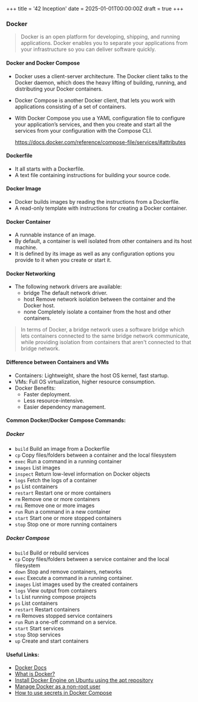 +++
title = '42 Inception'
date = 2025-01-01T00:00:00Z
draft = true
+++

### Docker
> Docker is an open platform for developing, shipping, and running applications.
> Docker enables you to separate your applications from your infrastructure so you can deliver software quickly.


#### Docker and Docker Compose
* Docker uses a client-server architecture. The Docker client talks to the Docker daemon, which does the heavy lifting of building, running, and distributing your Docker containers.
* Docker Compose is another Docker client, that lets you work with applications consisting of a set of containers.
* With Docker Compose you use a YAML configuration file to configure your application’s services, and then you create and start all the services from your configuration with the Compose CLI.

    https://docs.docker.com/reference/compose-file/services/#attributes


#### Dockerfile
* It all starts with a Dockerfile.
* A text file containing instructions for building your source code.


#### Docker Image
* Docker builds images by reading the instructions from a Dockerfile.
* A read-only template with instructions for creating a Docker container.


#### Docker Container
* A runnable instance of an image.
* By default, a container is well isolated from other containers and its host machine.
* It is defined by its image as well as any configuration options you provide to it when you create or start it.


#### Docker Networking
* The following network drivers are available:
  * bridge  The default network driver.
  * host    Remove network isolation between the container and the Docker host.
  * none    Completely isolate a container from the host and other containers.

> In terms of Docker, a bridge network uses a software bridge which lets containers connected to the same bridge network communicate, while providing isolation from containers that aren't connected to that bridge network.


#### Difference between Containers and VMs
* Containers: Lightweight, share the host OS kernel, fast startup.
* VMs: Full OS virtualization, higher resource consumption.
* Docker Benefits:
  * Faster deployment.
  * Less resource-intensive.
  * Easier dependency management.


#### Common Docker/Docker Compose Commands:

##### Docker
* <kbd>`build`</kbd> Build an image from a Dockerfile
* <kbd>`cp`</kbd> Copy files/folders between a container and the local filesystem
* <kbd>`exec`</kbd> Run a command in a running container
* <kbd>`images`</kbd> List images
* <kbd>`inspect`</kbd> Return low-level information on Docker objects
* <kbd>`logs`</kbd> Fetch the logs of a container
* <kbd>`ps`</kbd> List containers
* <kbd>`restart`</kbd> Restart one or more containers
* <kbd>`rm`</kbd>  Remove one or more containers
* <kbd>`rmi`</kbd> Remove one or more images
* <kbd>`run`</kbd> Run a command in a new container
* <kbd>`start`</kbd> Start one or more stopped containers
* <kbd>`stop`</kbd> Stop one or more running containers

##### Docker Compose
* <kbd>`build`</kbd> Build or rebuild services
* <kbd>`cp`</kbd> Copy files/folders between a service container and the local filesystem
* <kbd>`down`</kbd> Stop and remove containers, networks
* <kbd>`exec`</kbd> Execute a command in a running container.
* <kbd>`images`</kbd> List images used by the created containers
* <kbd>`logs`</kbd> View output from containers
* <kbd>`ls`</kbd> List running compose projects
* <kbd>`ps`</kbd> List containers
* <kbd>`restart`</kbd> Restart containers
* <kbd>`rm`</kbd> Removes stopped service containers
* <kbd>`run`</kbd> Run a one-off command on a service.
* <kbd>`start`</kbd> Start services
* <kbd>`stop`</kbd> Stop services
* <kbd>`up`</kbd> Create and start containers


#### Useful Links:
* [Docker Docs](https://docs.docker.com/)
* [What is Docker?](https://docs.docker.com/get-started/docker-overview/)
* [Install Docker Engine on Ubuntu using the apt repository](https://docs.docker.com/engine/install/ubuntu/#install-using-the-repository)
* [Manage Docker as a non-root user](https://docs.docker.com/engine/install/linux-postinstall/#manage-docker-as-a-non-root-user)
* [How to use secrets in Docker Compose](https://docs.docker.com/compose/how-tos/use-secrets/)
